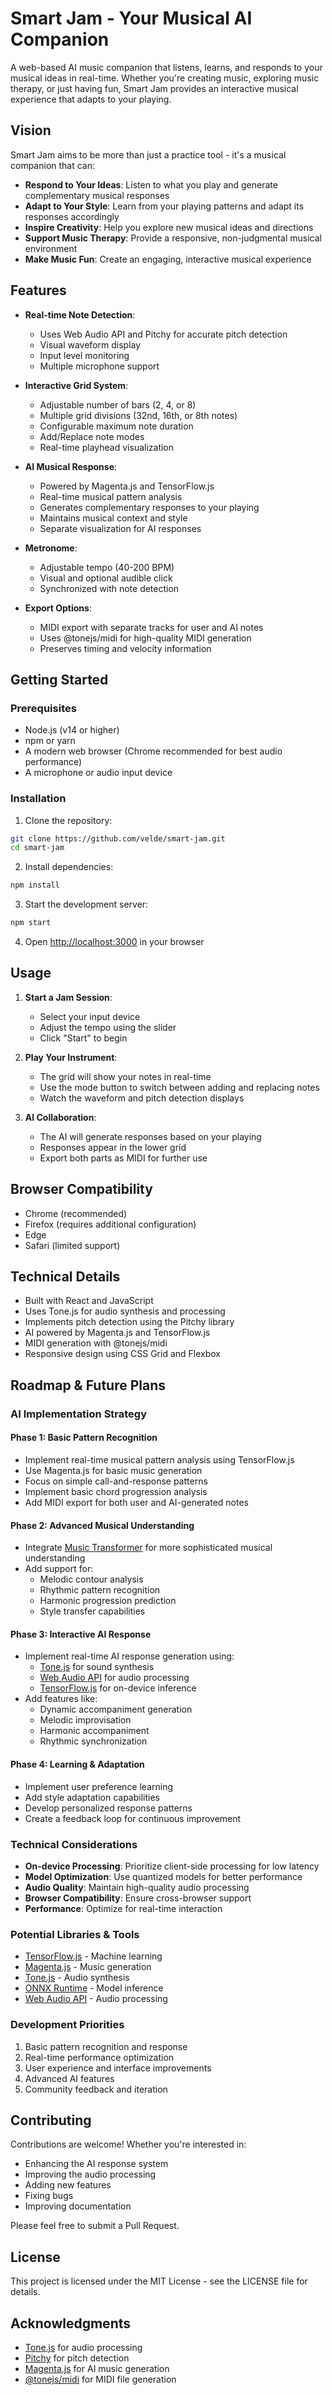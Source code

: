 # Smart Jam - Your Musical AI Companion

A web-based AI music companion that listens, learns, and responds to your musical ideas in real-time. Whether you're creating music, exploring music therapy, or just having fun, Smart Jam provides an interactive musical experience that adapts to your playing.

## Vision

Smart Jam aims to be more than just a practice tool - it's a musical companion that can:
- **Respond to Your Ideas**: Listen to what you play and generate complementary musical responses
- **Adapt to Your Style**: Learn from your playing patterns and adapt its responses accordingly
- **Inspire Creativity**: Help you explore new musical ideas and directions
- **Support Music Therapy**: Provide a responsive, non-judgmental musical environment
- **Make Music Fun**: Create an engaging, interactive musical experience

## Features

- **Real-time Note Detection**: 
  - Uses Web Audio API and Pitchy for accurate pitch detection
  - Visual waveform display
  - Input level monitoring
  - Multiple microphone support

- **Interactive Grid System**:
  - Adjustable number of bars (2, 4, or 8)
  - Multiple grid divisions (32nd, 16th, or 8th notes)
  - Configurable maximum note duration
  - Add/Replace note modes
  - Real-time playhead visualization

- **AI Musical Response**:
  - Powered by Magenta.js and TensorFlow.js
  - Real-time musical pattern analysis
  - Generates complementary responses to your playing
  - Maintains musical context and style
  - Separate visualization for AI responses

- **Metronome**:
  - Adjustable tempo (40-200 BPM)
  - Visual and optional audible click
  - Synchronized with note detection

- **Export Options**:
  - MIDI export with separate tracks for user and AI notes
  - Uses @tonejs/midi for high-quality MIDI generation
  - Preserves timing and velocity information

## Getting Started

### Prerequisites

- Node.js (v14 or higher)
- npm or yarn
- A modern web browser (Chrome recommended for best audio performance)
- A microphone or audio input device

### Installation

1. Clone the repository:
```bash
git clone https://github.com/velde/smart-jam.git
cd smart-jam
```

2. Install dependencies:
```bash
npm install
```

3. Start the development server:
```bash
npm start
```

4. Open [http://localhost:3000](http://localhost:3000) in your browser

## Usage

1. **Start a Jam Session**:
   - Select your input device
   - Adjust the tempo using the slider
   - Click "Start" to begin

2. **Play Your Instrument**:
   - The grid will show your notes in real-time
   - Use the mode button to switch between adding and replacing notes
   - Watch the waveform and pitch detection displays

3. **AI Collaboration**:
   - The AI will generate responses based on your playing
   - Responses appear in the lower grid
   - Export both parts as MIDI for further use

## Browser Compatibility

- Chrome (recommended)
- Firefox (requires additional configuration)
- Edge
- Safari (limited support)

## Technical Details

- Built with React and JavaScript
- Uses Tone.js for audio synthesis and processing
- Implements pitch detection using the Pitchy library
- AI powered by Magenta.js and TensorFlow.js
- MIDI generation with @tonejs/midi
- Responsive design using CSS Grid and Flexbox

## Roadmap & Future Plans

### AI Implementation Strategy

#### Phase 1: Basic Pattern Recognition
- Implement real-time musical pattern analysis using TensorFlow.js
- Use Magenta.js for basic music generation
- Focus on simple call-and-response patterns
- Implement basic chord progression analysis
- Add MIDI export for both user and AI-generated notes

#### Phase 2: Advanced Musical Understanding
- Integrate [Music Transformer](https://github.com/magenta/magenta-js/tree/master/music) for more sophisticated musical understanding
- Add support for:
  - Melodic contour analysis
  - Rhythmic pattern recognition
  - Harmonic progression prediction
  - Style transfer capabilities

#### Phase 3: Interactive AI Response
- Implement real-time AI response generation using:
  - [Tone.js](https://tonejs.github.io/) for sound synthesis
  - [Web Audio API](https://developer.mozilla.org/en-US/docs/Web/API/Web_Audio_API) for audio processing
  - [TensorFlow.js](https://www.tensorflow.org/js) for on-device inference
- Add features like:
  - Dynamic accompaniment generation
  - Melodic improvisation
  - Harmonic accompaniment
  - Rhythmic synchronization

#### Phase 4: Learning & Adaptation
- Implement user preference learning
- Add style adaptation capabilities
- Develop personalized response patterns
- Create a feedback loop for continuous improvement

### Technical Considerations
- **On-device Processing**: Prioritize client-side processing for low latency
- **Model Optimization**: Use quantized models for better performance
- **Audio Quality**: Maintain high-quality audio processing
- **Browser Compatibility**: Ensure cross-browser support
- **Performance**: Optimize for real-time interaction

### Potential Libraries & Tools
- [TensorFlow.js](https://www.tensorflow.org/js) - Machine learning
- [Magenta.js](https://github.com/magenta/magenta-js) - Music generation
- [Tone.js](https://tonejs.github.io/) - Audio synthesis
- [ONNX Runtime](https://onnxruntime.ai/) - Model inference
- [Web Audio API](https://developer.mozilla.org/en-US/docs/Web/API/Web_Audio_API) - Audio processing

### Development Priorities
1. Basic pattern recognition and response
2. Real-time performance optimization
3. User experience and interface improvements
4. Advanced AI features
5. Community feedback and iteration

## Contributing

Contributions are welcome! Whether you're interested in:
- Enhancing the AI response system
- Improving the audio processing
- Adding new features
- Fixing bugs
- Improving documentation

Please feel free to submit a Pull Request.

## License

This project is licensed under the MIT License - see the LICENSE file for details.

## Acknowledgments

- [Tone.js](https://tonejs.github.io/) for audio processing
- [Pitchy](https://github.com/peterkhayes/pitchy) for pitch detection
- [Magenta.js](https://github.com/magenta/magenta-js) for AI music generation
- [@tonejs/midi](https://github.com/Tonejs/Midi) for MIDI file generation

